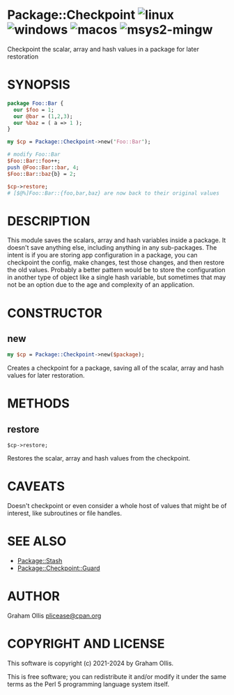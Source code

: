 # Package::Checkpoint ![linux](https://github.com/uperl/Package-Checkpoint/workflows/linux/badge.svg) ![windows](https://github.com/uperl/Package-Checkpoint/workflows/windows/badge.svg) ![macos](https://github.com/uperl/Package-Checkpoint/workflows/macos/badge.svg) ![msys2-mingw](https://github.com/uperl/Package-Checkpoint/workflows/msys2-mingw/badge.svg)

Checkpoint the scalar, array and hash values in a package for later restoration

# SYNOPSIS

```perl
package Foo::Bar {
  our $foo = 1;
  our @bar = (1,2,3);
  our %baz = ( a => 1 );
}

my $cp = Package::Checkpoint->new('Foo::Bar');

# modify Foo::Bar
$Foo::Bar::foo++;
push @Foo::Bar::bar, 4;
$Foo::Bar::baz{b} = 2;

$cp->restore;
# [$@%]Foo::Bar::{foo,bar,baz} are now back to their original values
```

# DESCRIPTION

This module saves the scalars, array and hash variables inside a package.  It doesn't
save anything else, including anything in any sub-packages.  The intent is if you are
storing app configuration in a package, you can checkpoint the config, make changes,
test those changes, and then restore the old values.  Probably a better pattern would
be to store the configuration in another type of object like a single hash variable,
but sometimes that may not be an option due to the age and complexity of an application.

# CONSTRUCTOR

## new

```perl
my $cp = Package::Checkpoint->new($package);
```

Creates a checkpoint for a package, saving all of the scalar, array and hash values
for later restoration.

# METHODS

## restore

```
$cp->restore;
```

Restores the scalar, array and hash values from the checkpoint.

# CAVEATS

Doesn't checkpoint or even consider a whole host of values that might be of interest,
like subroutines or file handles.

# SEE ALSO

- [Package::Stash](https://metacpan.org/pod/Package::Stash)
- [Package::Checkpoint::Guard](https://metacpan.org/pod/Package::Checkpoint::Guard)

# AUTHOR

Graham Ollis <plicease@cpan.org>

# COPYRIGHT AND LICENSE

This software is copyright (c) 2021-2024 by Graham Ollis.

This is free software; you can redistribute it and/or modify it under
the same terms as the Perl 5 programming language system itself.
